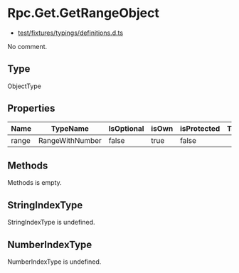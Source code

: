 # Rpc.Get.GetRangeObject

* [test/fixtures/typings/definitions.d.ts](/test/fixtures/typings/definitions.d.ts#L78)

No comment.

## Type

ObjectType

## Properties

Name|TypeName|IsOptional|isOwn|isProtected|Tags|Comment
---|---|---|---|---|---|---
range|RangeWithNumber|false|true|false||

## Methods

Methods is empty.

## StringIndexType

StringIndexType is undefined.

## NumberIndexType

NumberIndexType is undefined.
